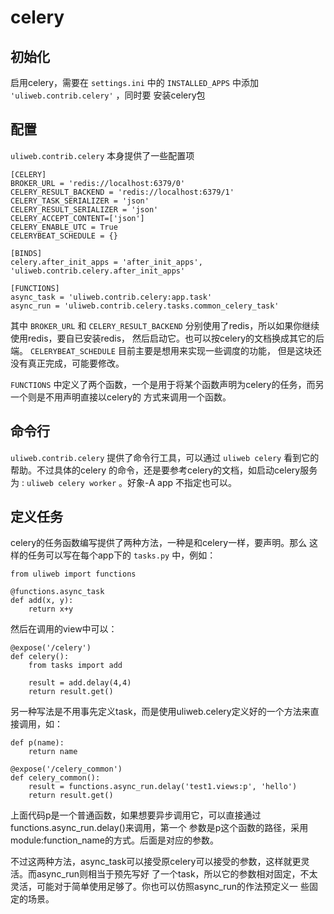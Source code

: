 # celery

## 初始化

启用celery，需要在 `settings.ini` 中的 `INSTALLED_APPS` 中添加 `'uliweb.contrib.celery'` ，同时要
安装celery包

## 配置
`uliweb.contrib.celery` 本身提供了一些配置项

```
[CELERY]
BROKER_URL = 'redis://localhost:6379/0'
CELERY_RESULT_BACKEND = 'redis://localhost:6379/1'
CELERY_TASK_SERIALIZER = 'json'
CELERY_RESULT_SERIALIZER = 'json'
CELERY_ACCEPT_CONTENT=['json']
CELERY_ENABLE_UTC = True
CELERYBEAT_SCHEDULE = {}

[BINDS]
celery.after_init_apps = 'after_init_apps', 'uliweb.contrib.celery.after_init_apps'

[FUNCTIONS]
async_task = 'uliweb.contrib.celery:app.task'
async_run = 'uliweb.contrib.celery.tasks.common_celery_task'
```

其中 `BROKER_URL` 和 `CELERY_RESULT_BACKEND` 分别使用了redis，所以如果你继续使用redis，要自已安装redis，
然后启动它。也可以按celery的文档换成其它的后端。 `CELERYBEAT_SCHEDULE` 目前主要是想用来实现一些调度的功能，
但是这块还没有真正完成，可能要修改。

`FUNCTIONS` 中定义了两个函数，一个是用于将某个函数声明为celery的任务，而另一个则是不用声明直接以celery的
方式来调用一个函数。

## 命令行
`uliweb.contrib.celery` 提供了命令行工具，可以通过 `uliweb celery` 看到它的帮助。不过具体的celery
的命令，还是要参考celery的文档，如启动celery服务为 :  `uliweb celery worker` 。好象-A app 不指定也可以。

## 定义任务
celery的任务函数编写提供了两种方法，一种是和celery一样，要声明。那么
这样的任务可以写在每个app下的 `tasks.py` 中，例如：

```
from uliweb import functions

@functions.async_task
def add(x, y):
    return x+y
```

然后在调用的view中可以：

```
@expose('/celery')
def celery():
    from tasks import add

    result = add.delay(4,4)
    return result.get()
```

另一种写法是不用事先定义task，而是使用uliweb.celery定义好的一个方法来直接调用，如：

```
def p(name):
    return name

@expose('/celery_common')
def celery_common():
    result = functions.async_run.delay('test1.views:p', 'hello')
    return result.get()
```

上面代码p是一个普通函数，如果想要异步调用它，可以直接通过functions.async_run.delay()来调用，第一个
参数是p这个函数的路径，采用 module:function_name的方式。后面是对应的参数。

不过这两种方法，async_task可以接受原celery可以接受的参数，这样就更灵活。而async_run则相当于预先写好
了一个task，所以它的参数相对固定，不太灵活，可能对于简单使用足够了。你也可以仿照async_run的作法预定义一
些固定的场景。